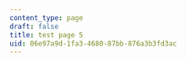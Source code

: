 ```yaml
---
content_type: page
draft: false
title: test page 5
uid: 06e97a9d-1fa3-4680-87bb-876a3b3fd3ac
---
```

